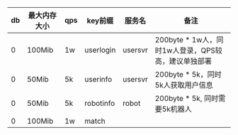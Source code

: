 |db|最大内存大小|qps|key前缀|服务名|备注|
|---|---|---|---|---|---|
|0|100Mib|1w|userlogin|usersvr|200byte * 1w人，同时1w人登录，QPS较高，建议单独部署|
|0|50Mib|5k|userinfo|usersvr|200byte * 5k，同时5k人获取用户信息|
|0|50Mib|5k|robotinfo|robot|200byte * 5k, 同时需要5k机器人|
|0|100Mib|1w|match

